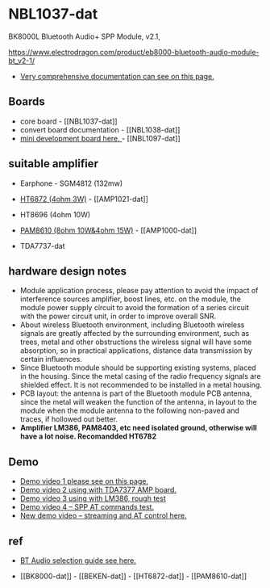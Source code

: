 
# NBL1037-dat 

BK8000L Bluetooth Audio+ SPP Module, v2.1,

https://www.electrodragon.com/product/eb8000-bluetooth-audio-module-bt_v2-1/


- [Very comprehensive documentation can see on this page.](https://www.electrodragon.com/w/EB8000_Audio_Bluetooth_Module#Basic_Application_Circuit)



## Boards 

- core board - [[NBL1037-dat]]
- convert board documentation - [[NBL1038-dat]]
- [mini development board here. ](https://www.electrodragon.com/product/bk8000d-bt-bluetooth-spp-audio-hpf-player/) - [[NBL1097-dat]]




## suitable amplifier 


* Earphone - SGM4812 (132mw)
* [HT6872 (4ohm 3W)](https://w2.electrodragon.com/gollum/search?q=HT6872) - [[AMP1021-dat]]
* HT8696 (4ohm 10W)
* [PAM8610 (8ohm 10W&4ohm 15W)](https://www.electrodragon.com/product/210w-dual-channel-hifi-mini-audio-amplifier-pam8610/) - [[AMP1000-dat]]

* TDA7737-dat 

## hardware design notes 

- Module application process, please pay attention to avoid the impact of interference sources amplifier, boost lines, etc. on the module, the module power supply circuit to avoid the formation of a series circuit with the power circuit unit, in order to improve overall SNR.
- About wireless Bluetooth environment, including Bluetooth wireless signals are greatly affected by the surrounding environment, such as trees, metal and other obstructions the wireless signal will have some absorption, so in practical applications, distance data transmission by certain influences.
- Since Bluetooth module should be supporting existing systems, placed in the housing. Since the metal casing of the radio frequency signals are shielded effect. It is not recommended to be installed in a metal housing.
- PCB layout: the antenna is part of the Bluetooth module PCB antenna, since the metal will weaken the function of the antenna, in layout to the module when the module antenna to the following non-paved and traces, if hollowed out better.
- **Amplifier LM386, PAM8403, etc need isolated ground, otherwise will have a lot noise. Recomandded HT6782**



## Demo 

- [Demo video 1 please see on this page.](https://www.youtube.com/watch?v=OmE9uVmMsgA)
- [Demo video 2 using with TDA7377 AMP board.](https://www.youtube.com/watch?v=UrPl5gYwG1w)
- [Demo video 3 using with LM386, rough test](https://www.youtube.com/watch?v=izWYJiukZbo)
- [Demo video 4 – SPP AT commands test.](https://www.youtube.com/watch?v=m3IJFxKQyt0)
- [New demo video – streaming and AT control here.](https://www.youtube.com/watch?v=z4KTndMXxmM)


## ref 

- [BT Audio selection guide see here.](https://www.electrodragon.com/w/Category:BT_Audio)


- [[BK8000-dat]] - [[BEKEN-dat]] - [[HT6872-dat]] - [[PAM8610-dat]]